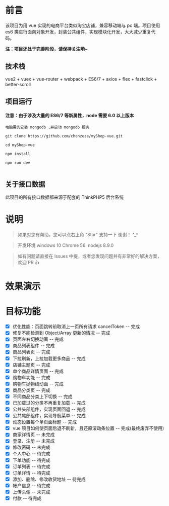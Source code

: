 # 前言

该项目为用 vue 实现的电商平台类似淘宝店铺，兼容移动端与 pc 端。项目使用 es6 类进行面向对象开发，封装公共组件，实现模块化开发，大大减少重复代码。

**注：项目还处于完善阶段，请保持关注哟~**

## 技术栈

vue2 + vuex + vue-router + webpack + ES6/7 + axios + flex + fastclick + better-scroll

## 项目运行

#### 注意：由于涉及大量的 ES6/7 等新属性，node 需要 6.0 以上版本

```
电脑需先安装 mongodb ,并启动 mongodb 服务

git clone https://github.com/chenzeze/myShop-vue.git

cd myShop-vue

npm install

npm run dev


```

## 关于接口数据

此项目的所有接口数据都来源于配套的 ThinkPHP5 后台系统

# 说明

> 如果对您有帮助，您可以点右上角 "Star" 支持一下 谢谢！ ^\_^

> 开发环境 windows 10 Chrome 56  nodejs 8.9.0

> 如有问题请直接在 Issues 中提，或者您发现问题并有非常好的解决方案，欢迎 PR 👍

# 效果演示

# 目标功能

- [x] 优化性能：页面跳转前取消上一页所有请求 cancelToken -- 完成
- [x] 修复不能检测到 Object/Array 更新的情况 -- 完成
- [x] 页面左右切换动画 -- 完成
- [x] 商品列表组件 -- 完成
- [x] 商品列表页 -- 完成
- [x] 下拉刷新，上拉加载更多商品 -- 完成
- [x] 店铺主题页 -- 完成
- [x] 单个商品详情页面 -- 完成
- [x] 购物车功能 -- 完成
- [x] 购物车抛物线动画 -- 完成
- [x] 商品分类页 -- 完成
- [x] 不同商品分类上下切换 -- 完成
- [x] 已加载过的分类不再重复加载 -- 完成
- [x] 公共头部组件，实现页面回退 -- 完成
- [x] 公共尾部组件，实现导航菜单 -- 完成
- [x] 动态设置每个单页面标题 -- 完成
- [x] vue 项目如何使页面后退不刷新，且还原滚动条位置 -- 完成(最终废弃不使用)
- [x] 商家详情页 -- 未完成
- [x] 登录、注册 -- 未完成
- [x] 修改密码 -- 未完成
- [x] 个人中心 -- 待完成
- [x] 下单功能 -- 待完成
- [x] 订单列表 -- 待完成
- [x] 订单详情 -- 待完成
- [x] 添加、删除、修改收货地址 -- 待完成
- [x] 帐户信息 -- 待完成
- [x] 上传头像 -- 未完成
- [x] 付款 -- 待完成
